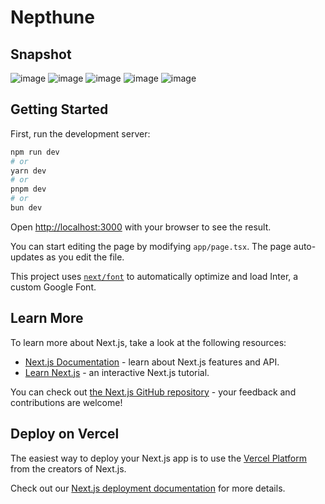 # Nepthune
## Snapshot
![image](https://drive.google.com/file/d/1o5hf7SZBJTBxJL5cJpciCaRHfWfYw5E6/view?usp=sharing)
![image](https://drive.google.com/file/d/12KsFcx5zASA1wgu_txxaXXIMdNfsKBex/view?usp=sharing)
![image](https://drive.google.com/file/d/1BgyQZY8wq4-cJOgg5rW1FhCsnQXxsWGX/view?usp=sharing)
![image](https://drive.google.com/file/d/1cQDsGnq-wxbyxtKGgf-9zuDO6rh_AY7F/view?usp=sharing)
![image](https://drive.google.com/file/d/1JRcOfODTI4WO5YLPEm9iWlmR745x2MWI/view?usp=sharing)


## Getting Started

First, run the development server:

```bash
npm run dev
# or
yarn dev
# or
pnpm dev
# or
bun dev
```

Open [http://localhost:3000](http://localhost:3000) with your browser to see the result.

You can start editing the page by modifying `app/page.tsx`. The page auto-updates as you edit the file.

This project uses [`next/font`](https://nextjs.org/docs/basic-features/font-optimization) to automatically optimize and load Inter, a custom Google Font.

## Learn More

To learn more about Next.js, take a look at the following resources:

- [Next.js Documentation](https://nextjs.org/docs) - learn about Next.js features and API.
- [Learn Next.js](https://nextjs.org/learn) - an interactive Next.js tutorial.

You can check out [the Next.js GitHub repository](https://github.com/vercel/next.js/) - your feedback and contributions are welcome!

## Deploy on Vercel

The easiest way to deploy your Next.js app is to use the [Vercel Platform](https://vercel.com/new?utm_medium=default-template&filter=next.js&utm_source=create-next-app&utm_campaign=create-next-app-readme) from the creators of Next.js.

Check out our [Next.js deployment documentation](https://nextjs.org/docs/deployment) for more details.
